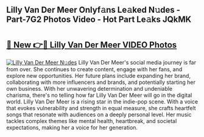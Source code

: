 ## Lilly Van Der Meer Onlyf𝚊ns Le𝚊ked N𝚞des - Part-7G2 Photos Video - Hot Part Le𝚊ks JQkMK

# <h2><a href="http://ab15921.deff.icu/?id=Lilly+Van+Der+Meer">🔗 New 👉🔴 Lilly Van Der Meer VIDEO Photos</a></h2>

[![Lilly Van Der Meer N𝚞des](https://i.imgur.com/rIISA9y.gif)](http://ab15921.deff.icu/?id=Lilly+Van+Der+Meer)
Lilly Van Der Meer's social media journey is far from over. She continues to create content, engage with her fans, and explore new opportunities. Her future plans include expanding her brand, collaborating with more influencers and brands, and potentially starting her own business. With her unwavering determination and undeniable charisma, there's no telling how far Lilly Van Der Meer will go in the digital world. Lilly Van Der Meer is a rising star in the indie-pop scene. With a voice that evokes vulnerability and strength in equal measure, she crafts heartfelt songs that resonate with audiences on a deeply personal level. Her music tackles complex themes like mental health, heartbreak, and societal expectations, making her a voice for her generation.
